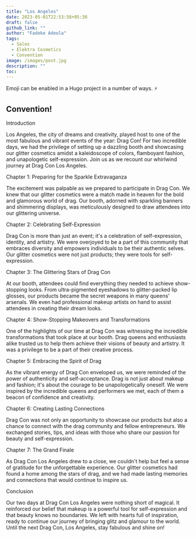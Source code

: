 ```yaml
---
title: "Los Angeles"
date: 2023-05-01T22:53:58+05:30
draft: false
github_link: ""
author: "Fadeke Adeola"
tags:
  - Sales
  - Elektra Cosmetics
  - Convention
image: /images/post.jpg
description: ""
toc: 
---
```


Emoji can be enabled in a Hugo project in a number of ways. :zap:

## Convention!
Introduction

Los Angeles, the city of dreams and creativity, played host to one of the most fabulous and vibrant events of the year: Drag Con! For two incredible days, we had the privilege of setting up a dazzling booth and showcasing our glitter cosmetics amidst a kaleidoscope of colors, flamboyant fashion, and unapologetic self-expression. Join us as we recount our whirlwind journey at Drag Con Los Angeles.

Chapter 1: Preparing for the Sparkle Extravaganza

The excitement was palpable as we prepared to participate in Drag Con. We knew that our glitter cosmetics were a match made in heaven for the bold and glamorous world of drag. Our booth, adorned with sparkling banners and shimmering displays, was meticulously designed to draw attendees into our glittering universe.

Chapter 2: Celebrating Self-Expression

Drag Con is more than just an event; it's a celebration of self-expression, identity, and artistry. We were overjoyed to be a part of this community that embraces diversity and empowers individuals to be their authentic selves. Our glitter cosmetics were not just products; they were tools for self-expression.

Chapter 3: The Glittering Stars of Drag Con

At our booth, attendees could find everything they needed to achieve show-stopping looks. From ultra-pigmented eyeshadows to glitter-packed lip glosses, our products became the secret weapons in many queens' arsenals. We even had professional makeup artists on hand to assist attendees in creating their dream looks.

Chapter 4: Show-Stopping Makeovers and Transformations

One of the highlights of our time at Drag Con was witnessing the incredible transformations that took place at our booth. Drag queens and enthusiasts alike trusted us to help them achieve their visions of beauty and artistry. It was a privilege to be a part of their creative process.

Chapter 5: Embracing the Spirit of Drag

As the vibrant energy of Drag Con enveloped us, we were reminded of the power of authenticity and self-acceptance. Drag is not just about makeup and fashion; it's about the courage to be unapologetically oneself. We were inspired by the incredible queens and performers we met, each of them a beacon of confidence and creativity.

Chapter 6: Creating Lasting Connections

Drag Con was not only an opportunity to showcase our products but also a chance to connect with the drag community and fellow entrepreneurs. We exchanged stories, tips, and ideas with those who share our passion for beauty and self-expression.

Chapter 7: The Grand Finale

As Drag Con Los Angeles drew to a close, we couldn't help but feel a sense of gratitude for the unforgettable experience. Our glitter cosmetics had found a home among the stars of drag, and we had made lasting memories and connections that would continue to inspire us.

Conclusion

Our two days at Drag Con Los Angeles were nothing short of magical. It reinforced our belief that makeup is a powerful tool for self-expression and that beauty knows no boundaries. We left with hearts full of inspiration, ready to continue our journey of bringing glitz and glamour to the world. Until the next Drag Con, Los Angeles, stay fabulous and shine on!
